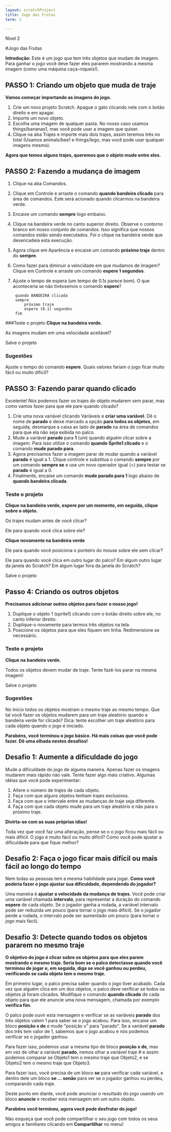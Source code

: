 ```yaml
---
layout: scratchProject
title: Jogo das Frutas
term: 1

---
```

Nível 2 

#Jogo das Frutas

__Introdução:__
Este é um jogo que tem três objetos que mudam de imagem. 
Para ganhar o jogo você deve fazer eles pararem mostrando a mesma imagem (como uma máquina caça-niqueis!).

## PASSO 1: Criando um objeto que muda de traje

__Vamos começar importando as imagens do jogo.__

1. Crie um novo projeto Scratch. Apague o gato clicando nele com o botão direito e em apagar.
2. Importe um novo objeto.
3. Escolha uma imagem de qualquer pasta. No nosso caso usamos things/bananas1, mas você pode
usar a imagem que quiser.
4. Clique na aba Trajes e importe mais dois trajes, assim teremos três no total
(Usamos animals/bee1 e things/lego, mas você pode usar qualquer imagens mesmo).

__Agora que temos alguns trajes, queremos que o objeto mude entre eles.__

## PASSO 2: Fazendo a mudança de imagem

1. Clique na aba Comandos.
2. Clique em Controle e arraste o comando __quando bandeira clicado__ para área de comandos. Este será
acionado quando clicarmos na bandeira verde.
3. Encaixe um comando __sempre__ logo embaixo.
4. Clique na bandeira verde no canto superior direito. Observe o contorno branco em nosso conjunto de comandos. 
Isso significa que nossos comandos estão sendo executados. Foi o clique na bandeira verde que desencadeia esta execução.
5. Agora clique em Aparência e encaixe um comando __próximo traje__ dentro do __sempre__.
6. Como fazer para diminuir a velocidade em que mudamos de imagem? Clique em Controle e arraste um comando __espere 1 segundos__.
7. Ajuste o tempo de espera (um tempo de 0.1s parece bom). O que aconteceria se não tivéssemos o comando __espere__?

		quando BANDEIRA clicada 
		sempre 
			próximo traje
			espere (0.1) segundos
		fim


###Teste o projeto
__Clique na bandeira verde.__
 
As imagens mudam em uma velocidade aceitável?

Salve o projeto

### Sugestões

Ajuste o tempo do comando __espere__. Quais valores fariam o jogo ficar muito fácil ou muito difícil?

## PASSO 3: Fazendo parar quando clicado

Excelente! Nós podemos fazer os trajes do objeto mudarem sem parar, mas como vamos fazer para que ele pare quando clicado?

1. Crie uma nova variável clicando Variáveis ​​e __criar uma variável__. 
Dê o nome de __parado__ e deixe marcado a opção __para todos os objetos__, em seguida, desmarque a caixa ao lado de __parado__ 
na área de comandos para que ela não seja exibida no palco.
2. Mude a variável __parado__ para __1__ (um) quando alguém clicar sobre a imagem. Para isso utilize o comando
__quando Sprite1 clicado__ e o comando __mude parado para__. 
3. Agora precisamos fazer a imagem parar de mudar quando a variável __parado__ é igual a 1. 
Clique controle e substitua o comando __sempre__ por um comando  __sempre se__ 
e use um novo operador igual (=) para testar se __parado__ é igual a 0.
4. Finalmente, encaixe um comando __mude parado para 1__ logo abaixo de __quando bandeira clicada__.

### Teste o projeto

__Clique na bandeira verde, espere por um momento, em seguida, clique sobre o objeto.__ 

Os trajes mudam antes de você clicar?
 
Ele para quando você clica sobre ele?


__Clique novamente na bandeira verde__ 

Ele para quando você posiciona o ponteiro do mouse sobre ele sem clicar? 

Ele para quando você clica em outro lugar do palco? Em algum outro lugar da janela do Scratch? Em algum lugar fora da janela do Scratch?

Salve o projeto

## Passo 4: Criando os outros objetos

__Precisamos adicionar outros objetos para fazer o nosso jogo!__

1. Duplique o objeto 1 (sprite1) clicando com o botão direito sobre ele, no canto inferior direito.
2. Duplique-o novamente para termos três objetos na tela.
3. Posicione os objetos para que eles fiquem em linha. Redimensione se necessário.

### Teste o projeto
__Clique na bandeira verde.__ 

Todos os objetos devem mudar de traje. Tente fazê-los parar na mesma imagem!

Salve o projeto

### Sugestões

No Início todos os objetos mostram o mesmo traje ao mesmo tempo. 
Que tal você fazer os objetos mudarem para um traje aleatório quando a bandeira verde for clicado?
Dica: tente escolher um traje aleatório para cada objeto quando o jogo é iniciado.

__Parabéns, você terminou o jogo básico. Há mais coisas que você pode fazer. Dê uma olhada nestes desafios!__


## Desafio 1: Aumente a dificuldade do jogo

Mude a dificuldade do jogo de alguma maneira. 
Apenas fazer os imagens mudarem mais rápido não vale. 
Tente fazer algo mais criativo. 
Algumas idéias que você pode experimentar:

1. Altere o número de trajes de cada objeto.
2. Faça com que alguns objetos tenham trajes exclusivos.
3. Faça com que o intervale entre as mudanças de traje seja diferente.
4. Faça com que cada objeto mude para um traje aleatório e não para o próximo traje. 

__Divirta-se com as suas próprias idias!__

Toda vez que você faz uma alteração, pense se o o jogo ficou mais fácil ou mais difícil. 
O jogo é muito fácil ou muito difícil? 
Como você pode ajustar a dificuldade para que fique melhor?


## Desafio 2: Faça o jogo ficar mais difícil ou mais fácil ao longo do tempo

Nem todas as pessoas tem a mesma habilidade para jogar. __Como você poderia fazer o jogo ajustar sua dificuldade, dependendo do jogador?__

Uma maneira é __ajustar a velocidade da mudança de trajes__. 
Você pode criar uma variável chamada __intervalo__, para representar a duração do comando __espere__ de cada objeto. 
Se o jogador ganha a rodada, a variável intervalo pode ser reduzida um pouco (para tornar o jogo mais difícil). 
Se o jogador perde a rodada, o intervalo pode ser aumentado um pouco (para tornar o jogo mais fácil).

## Desafio 3: Detecte quando todos os objetos pararem no mesmo traje

__O objetivo do jogo é clicar sobre os objetos para que eles parem mostrando o mesmo traje. 
Seria bom se o palco detectasse quando você terminou de jogar e, em seguida, diga se você ganhou ou perdeu, 
verificando se cada objeto tem o mesmo traje.__

Em primeiro lugar, o palco precisa saber quando o jogo tiver acabado. 
Cada vez que alguém clica em um dos objetos, o palco deve verificar se todos os objetos já foram clicados. 
Modifique o comando __quando clicado__ de cada objeto para que ele anuncie uma nova mensagem, chamada por exemplo __verifica fim__.

O palco pode ouvir esta mensagem e verificar se as variáveis __parado__ dos três objetos valem 1 para saber se o jogo acabou. 
Para isso, encaixe um bloco __posição x de__ e mude "posição x" para "parado". 
Se a variável __parado__ dos três tem valor de 1, sabemos que o jogo acabou e nós podemos verificar se o jogador ganhou.

Para fazer isso, podemos usar a mesma tipo de bloco __posição x de__, mas em vez de olhar a variável __parado__, 
iremos olhar a variável traje # e assim podemos comparar se Objeto1 tem o mesmo traje que Objeto2, e se Objeto2 tem o mesmo traje que Objeto3.

Para fazer isso, você precisa de um bloco __se__ para verificar cada variável,
 e dentro dele um bloco __se ... senão__ para ver se o jogador ganhou ou perdeu, comparando cada 
traje.

Deste ponto em diante, você pode anunciar o resultado do jogo usando um bloco __anuncie__ e receber esta mensagem em um outro objeto. 



__Parabéns você terminou, agora você pode desfrutar do jogo!__

Não esqueça que você pode compartilhar o seu jogo com todos os seus amigos e familiares clicando em __Compartilhar__ no menu!
